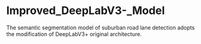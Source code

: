 # Improved_DeepLabV3-_Model
 The semantic segmentation model of suburban road lane detection adopts the modification of DeepLabV3+ original architecture.
